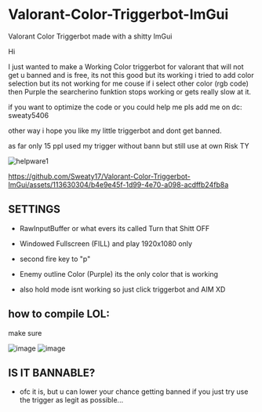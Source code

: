 # Valorant-Color-Triggerbot-ImGui
Valorant Color Triggerbot made with a shitty ImGui 

Hi

I just wanted to make a Working Color triggerbot for valorant that will not get u banned and is free, its not this good but its working
i tried to add color selection but its not working for me couse if i select other color (rgb code) then Purple the searcherino funktion stops working or gets really slow at it.

if you want to optimize the code or you could help me pls add me on dc: sweaty5406

other way i hope you like my little triggerbot and dont get banned.

as far only 15 ppl used my trigger without bann but still use at own Risk TY

![helpware1](https://github.com/Sweaty17/Valorant-Color-Triggerbot-ImGui/assets/113630304/6638f196-00a0-4472-8206-180ec219076d)



https://github.com/Sweaty17/Valorant-Color-Triggerbot-ImGui/assets/113630304/b4e9e45f-1d99-4e70-a098-acdffb24fb8a


## SETTINGS

- RawInputBuffer or what evers its called             Turn that Shitt OFF
- Windowed Fullscreen (FILL) and play 1920x1080 only

- second fire key to "p"
- Enemy outline Color (Purple) its the only color that is working
- also hold mode isnt working so just click triggerbot and AIM XD



## how to compile LOL:

make sure


![image](https://github.com/Sweaty17/Valorant-Color-Triggerbot-ImGui/assets/113630304/fcf12ad8-c588-4510-a1b6-f63dfcebcb0a)
![image](https://github.com/Sweaty17/Valorant-Color-Triggerbot-ImGui/assets/113630304/60c63de9-b420-47a0-b1af-ee9d5282ba7e)



## IS IT BANNABLE?
- ofc it is, but u can lower your chance getting banned if you just try use the trigger as legit as possible...


